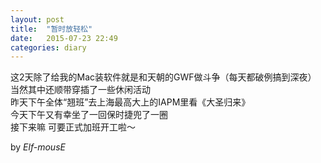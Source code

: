 ```yaml
---
layout: post
title:  "暂时放轻松"
date:   2015-07-23 22:49
categories: diary
---
```


这2天除了给我的Mac装软件就是和天朝的GWF做斗争（每天都破例搞到深夜）  
当然其中还顺带穿插了一些休闲活动  
昨天下午全体“翘班”去上海最高大上的IAPM里看《大圣归来》  
今天下午又有幸坐了一回保时捷兜了一圈  
接下来嘛 可要正式加班开工啦～  

by *Elf-mousE*
